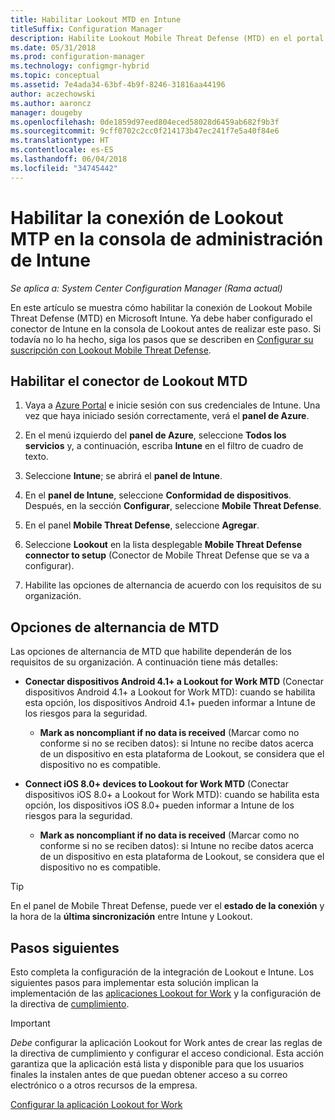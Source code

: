 ```yaml
---
title: Habilitar Lookout MTD en Intune
titleSuffix: Configuration Manager
description: Habilite Lookout Mobile Threat Defense (MTD) en el portal de Microsoft Intune.
ms.date: 05/31/2018
ms.prod: configuration-manager
ms.technology: configmgr-hybrid
ms.topic: conceptual
ms.assetid: 7e4ada34-63bf-4b9f-8246-31816aa44196
author: aczechowski
ms.author: aaroncz
manager: dougeby
ms.openlocfilehash: 0de1859d97eed804eced58028d6459ab682f9b3f
ms.sourcegitcommit: 9cff0702c2cc0f214173b47ec241f7e5a40f84e6
ms.translationtype: HT
ms.contentlocale: es-ES
ms.lasthandoff: 06/04/2018
ms.locfileid: "34745442"
---
```

# <a name="enable-lookout-mtd-connection-in-the-intune-admin-console"></a>Habilitar la conexión de Lookout MTP en la consola de administración de Intune

*Se aplica a: System Center Configuration Manager (Rama actual)*

En este artículo se muestra cómo habilitar la conexión de Lookout Mobile Threat Defense (MTD) en Microsoft Intune. Ya debe haber configurado el conector de Intune en la consola de Lookout antes de realizar este paso. Si todavía no lo ha hecho, siga los pasos que se describen en [Configurar su suscripción con Lookout Mobile Threat Defense](set-up-your-subscription-with-lookout.md).



## <a name="enable-the-lookout-mtd-connector"></a>Habilitar el conector de Lookout MTD

1. Vaya a [Azure Portal](https://portal.azure.com) e inicie sesión con sus credenciales de Intune. Una vez que haya iniciado sesión correctamente, verá el **panel de Azure**.  

2. En el menú izquierdo del **panel de Azure**, seleccione **Todos los servicios** y, a continuación, escriba **Intune** en el filtro de cuadro de texto.  

3. Seleccione **Intune**; se abrirá el **panel de Intune**.  

4. En el **panel de Intune**, seleccione **Conformidad de dispositivos**. Después, en la sección **Configurar**, seleccione **Mobile Threat Defense**.  

5. En el panel **Mobile Threat Defense**, seleccione **Agregar**.  

6. Seleccione **Lookout** en la lista desplegable **Mobile Threat Defense connector to setup** (Conector de Mobile Threat Defense que se va a configurar).  

7. Habilite las opciones de alternancia de acuerdo con los requisitos de su organización.  



## <a name="mtd-toggle-options"></a>Opciones de alternancia de MTD

Las opciones de alternancia de MTD que habilite dependerán de los requisitos de su organización. A continuación tiene más detalles:

- **Conectar dispositivos Android 4.1+ a Lookout for Work MTD** (Conectar dispositivos Android 4.1+ a Lookout for Work MTD): cuando se habilita esta opción, los dispositivos Android 4.1+ pueden informar a Intune de los riesgos para la seguridad.  
    - **Mark as noncompliant if no data is received** (Marcar como no conforme si no se reciben datos): si Intune no recibe datos acerca de un dispositivo en esta plataforma de Lookout, se considera que el dispositivo no es compatible.  

- **Connect iOS 8.0+ devices to Lookout for Work MTD** (Conectar dispositivos iOS 8.0+ a Lookout for Work MTD): cuando se habilita esta opción, los dispositivos iOS 8.0+ pueden informar a Intune de los riesgos para la seguridad.
    - **Mark as noncompliant if no data is received** (Marcar como no conforme si no se reciben datos): si Intune no recibe datos acerca de un dispositivo en esta plataforma de Lookout, se considera que el dispositivo no es compatible.  

> [!TIP]  
> En el panel de Mobile Threat Defense, puede ver el **estado de la conexión** y la hora de la **última sincronización** entre Intune y Lookout.



## <a name="next-steps"></a>Pasos siguientes
Esto completa la configuración de la integración de Lookout e Intune. Los siguientes pasos para implementar esta solución implican la implementación de las [aplicaciones Lookout for Work](configure-and-deploy-lookout-for-work-apps.md) y la configuración de la directiva de [cumplimiento](enable-device-threat-protection-rule-compliance-policy.md).

>[!IMPORTANT]
> *Debe* configurar la aplicación Lookout for Work antes de crear las reglas de la directiva de cumplimiento y configurar el acceso condicional. Esta acción garantiza que la aplicación está lista y disponible para que los usuarios finales la instalen antes de que puedan obtener acceso a su correo electrónico o a otros recursos de la empresa.

[Configurar la aplicación Lookout for Work](configure-and-deploy-lookout-for-work-apps.md)

